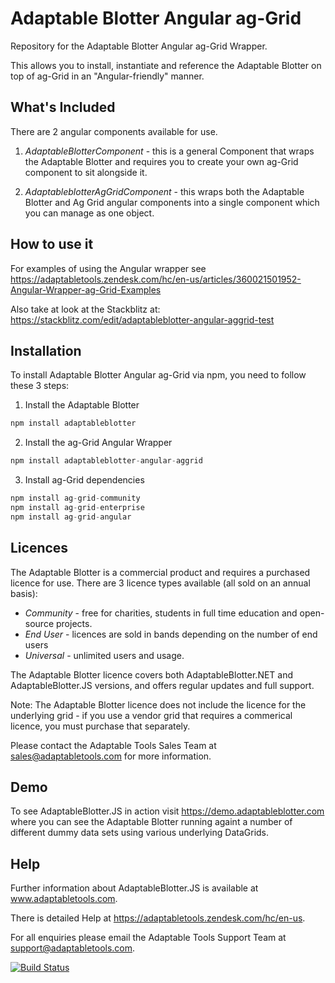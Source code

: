 # Adaptable Blotter Angular ag-Grid

Repository for the Adaptable Blotter Angular ag-Grid Wrapper.

This allows you to install, instantiate and reference the Adaptable Blotter on top of ag-Grid in an "Angular-friendly" manner.

## What's Included
There are 2 angular components available for use.

1.  *AdaptableBlotterComponent* - this is a general Component that wraps the Adaptable Blotter and requires you to create your own ag-Grid component to sit alongside it.

2.  *AdaptableblotterAgGridComponent* - this wraps both the Adaptable Blotter and Ag Grid angular components into a single component which you can manage as one object.

## How to use it
For examples of using the Angular wrapper see https://adaptabletools.zendesk.com/hc/en-us/articles/360021501952-Angular-Wrapper-ag-Grid-Examples

Also take at look at the Stackblitz at: https://stackblitz.com/edit/adaptableblotter-angular-aggrid-test


## Installation
To install Adaptable Blotter Angular ag-Grid via npm, you need to follow these 3 steps:

1.  Install the Adaptable Blotter

```javascript
npm install adaptableblotter
```

2.  Install the ag-Grid Angular Wrapper

```javascript
npm install adaptableblotter-angular-aggrid
```

3.  Install ag-Grid dependencies

```javascript
npm install ag-grid-community
npm install ag-grid-enterprise
npm install ag-grid-angular
```


## Licences
The Adaptable Blotter is a commercial product and requires a purchased licence for use.
There are 3 licence types available (all sold on an annual basis):

* *Community* - free for charities, students in full time education and open-source projects.  
* *End User* - licences are sold in bands depending on the number of end users
* *Universal* - unlimited users and usage.

The Adaptable Blotter licence covers both AdaptableBlotter.NET and AdaptableBlotter.JS versions, and offers regular updates and full support.

Note: The Adaptable Blotter licence does not include the licence for the underlying grid - if you use a vendor grid that requires a commerical licence, you must purchase that separately.

Please contact the Adaptable Tools Sales Team at sales@adaptabletools.com for more information.

## Demo
To see AdaptableBlotter.JS in action visit https://demo.adaptableblotter.com where you can see the Adaptable Blotter running againt a number of different dummy data sets using various underlying DataGrids. 

## Help
Further information about AdaptableBlotter.JS is available at www.adaptabletools.com.  

There is detailed Help at https://adaptabletools.zendesk.com/hc/en-us.

For all enquiries please email the Adaptable Tools Support Team at support@adaptabletools.com.

[![Build Status](https://travis-ci.org/JonnyAdaptableTools/adaptableblotter.svg?branch=master)](https://travis-ci.org/JonnyAdaptableTools/adaptableblotter)
